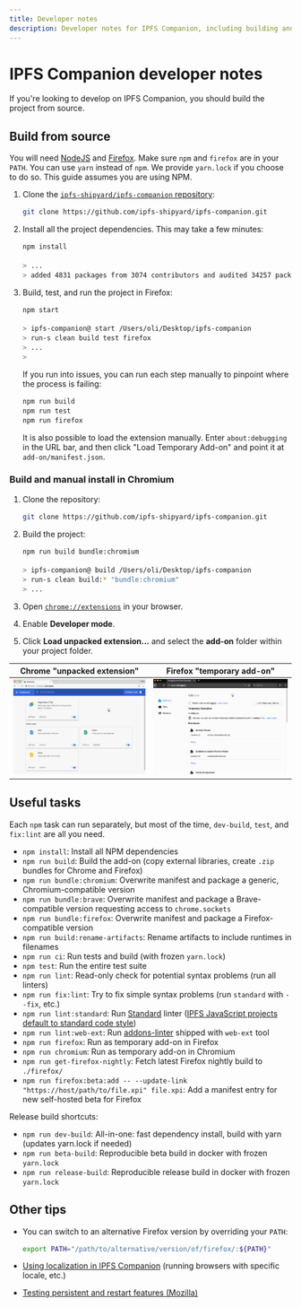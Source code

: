 ```yaml
---
title: Developer notes
description: Developer notes for IPFS Companion, including building and running from source in Firefox, Chromium, and Android.
---
```


# IPFS Companion developer notes

If you're looking to develop on IPFS Companion, you should build the project from source.

## Build from source

You will need [NodeJS](https://nodejs.org/) and [Firefox](https://www.mozilla.org/en-US/firefox/developer/). Make sure `npm` and `firefox` are in your `PATH`. You can use `yarn` instead of `npm`. We provide `yarn.lock` if you choose to do so. This guide assumes you are using NPM.

1. Clone the [`ipfs-shipyard/ipfs-companion` repository](https://github.com/ipfs-shipyard/ipfs-companion):

   ```bash
   git clone https://github.com/ipfs-shipyard/ipfs-companion.git
   ```

2. Install all the project dependencies. This may take a few minutes:

   ```bash
   npm install

   > ...
   > added 4831 packages from 3074 contributors and audited 34257 packages in 265.081s
   ```

3. Build, test, and run the project in Firefox:

   ```bash
   npm start

   > ipfs-companion@ start /Users/oli/Desktop/ipfs-companion
   > run-s clean build test firefox
   > ...
   >
   ```

   If you run into issues, you can run each step manually to pinpoint where the process is failing:

   ```bash
   npm run build
   npm run test
   npm run firefox
   ```

   It is also possible to load the extension manually. Enter `about:debugging` in the URL bar, and then click "Load Temporary Add-on" and point it at `add-on/manifest.json`.

### Build and manual install in Chromium

1. Clone the repository:

   ```bash
   git clone https://github.com/ipfs-shipyard/ipfs-companion.git
   ```

2. Build the project:

   ```bash
   npm run build bundle:chromium

   > ipfs-companion@ build /Users/oli/Desktop/ipfs-companion
   > run-s clean build:* "bundle:chromium"
   > ...
   ```

3. Open [`chrome://extensions`](chrome://extensions) in your browser.
4. Enable **Developer mode**.
5. Click **Load unpacked extension...** and select the **add-on** folder within your project folder.

| Chrome "unpacked extension"                                                                                     | Firefox "temporary add-on"                                                                                     |
| --------------------------------------------------------------------------------------------------------------- | -------------------------------------------------------------------------------------------------------------- |
| ![Installing ipfs-companion as an unpacked extension in chrome](./images/ipfs-companion-install-chrome-dev.gif) | ![Installing ipfs-companion as a temporary add on in firefox](./images/ipfs-companion-install-firefox-dev.gif) |

## Useful tasks

Each `npm` task can run separately, but most of the time, `dev-build`, `test`, and `fix:lint` are all you need.

- `npm install`: Install all NPM dependencies
- `npm run build`: Build the add-on (copy external libraries, create `.zip` bundles for Chrome and Firefox)
- `npm run bundle:chromium`: Overwrite manifest and package a generic, Chromium-compatible version
- `npm run bundle:brave`: Overwrite manifest and package a Brave-compatible version requesting access to `chrome.sockets`
- `npm run bundle:firefox`: Overwrite manifest and package a Firefox-compatible version
- `npm run build:rename-artifacts`: Rename artifacts to include runtimes in filenames
- `npm run ci`: Run tests and build (with frozen `yarn.lock`)
- `npm test`: Run the entire test suite
- `npm run lint`: Read-only check for potential syntax problems (run all linters)
- `npm run fix:lint`: Try to fix simple syntax problems (run `standard` with `--fix`, etc.)
- `npm run lint:standard`: Run [Standard](http://standardjs.com) linter ([IPFS JavaScript projects default to standard code style](https://github.com/ipfs/community/blob/master/CONTRIBUTING_JS.md))
- `npm run lint:web-ext`: Run [addons-linter](https://github.com/mozilla/addons-linter) shipped with `web-ext` tool
- `npm run firefox`: Run as temporary add-on in Firefox
- `npm run chromium`: Run as temporary add-on in Chromium
- `npm run get-firefox-nightly`: Fetch latest Firefox nightly build to `./firefox/`
- `npm run firefox:beta:add -- --update-link "https://host/path/to/file.xpi" file.xpi`: Add a manifest entry for new self-hosted beta for Firefox

Release build shortcuts:

- `npm run dev-build`: All-in-one: fast dependency install, build with yarn (updates yarn.lock if needed)
- `npm run beta-build`: Reproducible beta build in docker with frozen `yarn.lock`
- `npm run release-build`: Reproducible release build in docker with frozen `yarn.lock`

## Other tips

- You can switch to an alternative Firefox version by overriding your `PATH`:

  ```bash
  export PATH="/path/to/alternative/version/of/firefox/:${PATH}"
  ```

- [Using localization in IPFS Companion](companion-localization.md) (running browsers with specific locale, etc.)
- [Testing persistent and restart features (Mozilla)](https://developer.mozilla.org/en-US/Add-ons/WebExtensions/Testing_persistent_and_restart_features)
